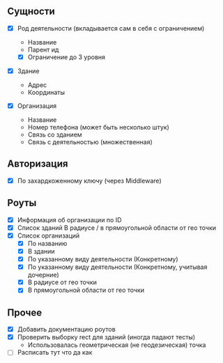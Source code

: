 ## Сущности

- [x] Род деятельности (вкладывается сам в себя с ограничением)
  - Название
  - Парент ид
  - [x] Ограничение до 3 уровня

- [x] Здание
  - Адрес
  - Координаты

- [x] Организация
  - Название
  - Номер телефона (может быть несколько штук)
  - Связь со зданием
  - Связь с деятельностью (множественная)

## Авторизация

- [x] По захардкоженному ключу (через Middleware)

## Роуты

- [x] Информация об организации по ID
- [x] Список зданий В радиусе / в прямоугольной области от гео точки
- [x] Список организаций
  - [x] По названию
  - [x] В здании
  - [x] По указанному виду деятельности (Конкретному)
  - [x] По указанному виду деятельности (Конкретному, учитывая дочерние)
  - [x] В радиусе от гео точки
  - [x] В прямоугольной области от гео точки

## Прочее

- [x] Добавить документацию роутов
- [x] Проверить выборку rect для зданий (иногда падают тесты)
  - Использовалась геометрическая (не геодезическая) точка
- [ ] Расписать тут что да как
